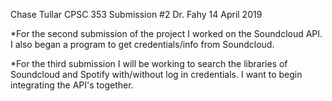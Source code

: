 Chase Tullar
CPSC 353 Submission #2
Dr. Fahy
14 April 2019

*For the second submission of the project I worked on the Soundcloud API. I also began a program to get credentials/info from Soundcloud.

*For the third submission I will be working to search the libraries of Soundcloud and Spotify with/without log in credentials. I want to begin integrating the API's together.
